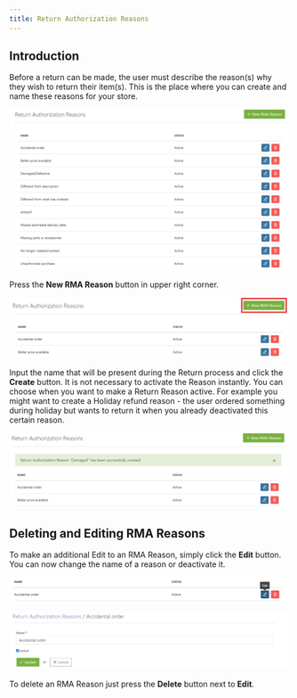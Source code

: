 ```yaml
---
title: Return Authorization Reasons
---
```


## Introduction

Before a return can be made, the user must describe the reason(s) why they wish to return their item(s). This is the place where you can create and name these reasons for your store.

![Return Autho Reasons](../../../images/user/config/return_autho_reasons.jpg)

Press the **New RMA Reason** button in upper right corner.

![New RMA Reason](../../../images/user/config/new_rma_reason.jpg)

Input the name that will be present during the Return process and click the **Create** button. It is not necessary to activate the Reason instantly. You can choose when you want to make a Return Reason active. For example you might want to create a Holiday refund reason - the user ordered something during holiday but wants to return it when you already deactivated this certain reason.

![New RMA Reason created](../../../images/user/config/new_rma_reason_created.jpg)

## Deleting and Editing RMA Reasons

To make an additional Edit to an RMA Reason, simply click the **Edit** button. You can now change the name of a reason or deactivate it.

![RMA Reason Edit icon](../../../images/user/config/rma_reason_edit_icon.jpg)

![RMA Reason Edit Inside](../../../images/user/config/rma_reason_edit_inside.jpg)

To delete an RMA Reason just press the **Delete** button next to **Edit**.
